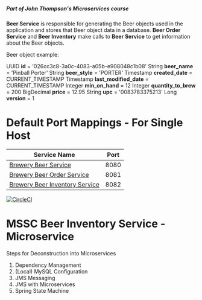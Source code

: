 
##### Part of John Thompson's Microservices course


**Beer Service** is responsible for generating the Beer objects used in the application and stores that Beer object data in a database. 
**Beer Order Service** and **Beer Inventory** make calls to **Beer Service** to get information about the Beer objects.

Beer object example:

UUID **id** = '026cc3c8-3a0c-4083-a05b-e908048c1b08' 
String **beer_name** = 'Pinball Porter' 
String **beer_style** = 'PORTER' 
Timestamp **created_date** = CURRENT_TIMESTAMP 
Timestamp **last_modified_date** = CURRENT_TIMESTAMP 
Integer **min_on_hand** = 12 
Integer **quantity_to_brew** = 200 
BigDecimal **price** = 12.95 
String **upc** = '0083783375213' 
Long **version** = 1

# Default Port Mappings - For Single Host
| Service Name | Port | 
| --------| -----|
| [Brewery Beer Service](https://github.com/kawgh1/mssc-beer-service) | 8080 |
| [Brewery Beer Order Service](https://github.com/kawgh1/mssc-beer-order-service) | 8081 |
| [Brewery Beer Inventory Service](https://github.com/kawgh1/mssc-beer-inventory-service) | 8082 |

[![CircleCI](https://circleci.com/gh/kawgh1/mssc-beer-inventory-service.svg?style=svg)](https://circleci.com/gh/kawgh1/mssc-beer-inventory-service)
# MSSC Beer Inventory Service - Microservice

Steps for Deconstruction into  Microservices
1. Dependency Management
2. (Local) MySQL Configuration
3. JMS Messaging
4. JMS with Microservices
5. Spring State Machine